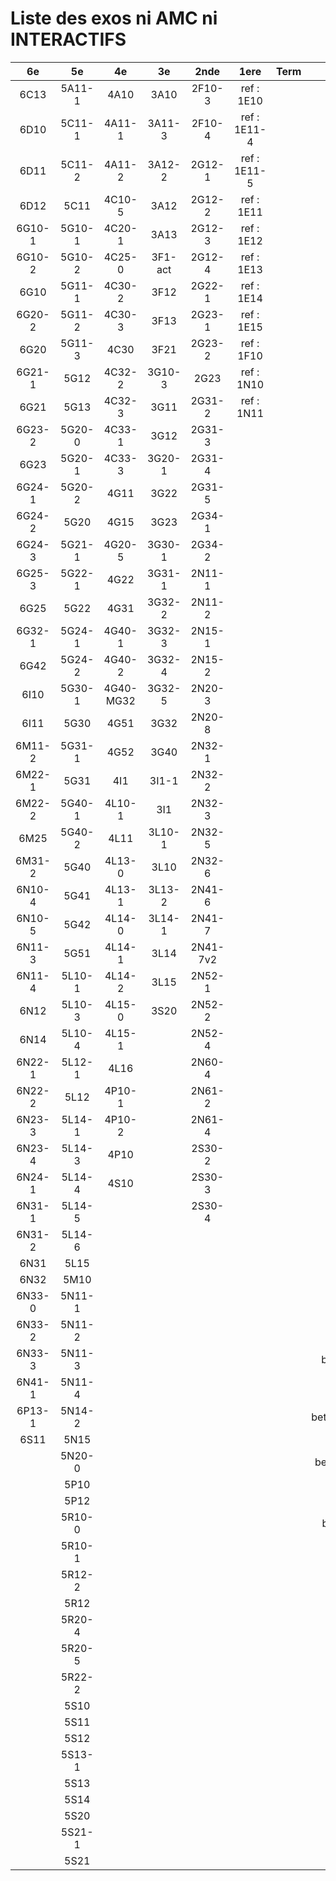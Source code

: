 # Liste des exos ni AMC ni INTERACTIFS

|6e|5e|4e|3e|2nde|1ere|Term|Reste|
|:-:|:-:|:-:|:-:|:-:|:-:|:-:|:-:|
|6C13|5A11-1|4A10|3A10|2F10-3|ref : 1E10||CM020|
|6D10|5C11-1|4A11-1|3A11-3|2F10-4|ref : 1E11-4||CM021|
|6D11|5C11-2|4A11-2|3A12-2|2G12-1|ref : 1E11-5||ExC100|
|6D12|5C11|4C10-5|3A12|2G12-2|ref : 1E11||HPC100|
|6G10-1|5G10-1|4C20-1|3A13|2G12-3|ref : 1E12||PEA11-1|
|6G10-2|5G10-2|4C25-0|3F1-act|2G12-4|ref : 1E13||PEA11|
|6G10|5G11-1|4C30-2|3F12|2G22-1|ref : 1E14||PEA12|
|6G20-2|5G11-2|4C30-3|3F13|2G23-1|ref : 1E15||PEA13|
|6G20|5G11-3|4C30|3F21|2G23-2|ref : 1F10||PEG20|
|6G21-1|5G12|4C32-2|3G10-3|2G23|ref : 1N10||PEG21|
|6G21|5G13|4C32-3|3G11|2G31-2|ref : 1N11||PEG22|
|6G23-2|5G20-0|4C33-1|3G12|2G31-3|||PEG23|
|6G23|5G20-1|4C33-3|3G20-1|2G31-4|||PEG24|
|6G24-1|5G20-2|4G11|3G22|2G31-5|||P003|
|6G24-2|5G20|4G15|3G23|2G34-1|||P004|
|6G24-3|5G21-1|4G20-5|3G30-1|2G34-2|||P005|
|6G25-3|5G22-1|4G22|3G31-1|2N11-1|||P006|
|6G25|5G22|4G31|3G32-2|2N11-2|||P007|
|6G32-1|5G24-1|4G40-1|3G32-3|2N15-1|||P008|
|6G42|5G24-2|4G40-2|3G32-4|2N15-2|||P009|
|6I10|5G30-1|4G40-MG32|3G32-5|2N20-3|||P010|
|6I11|5G30|4G51|3G32|2N20-8|||P011|
|6M11-2|5G31-1|4G52|3G40|2N32-1|||P012|
|6M22-1|5G31|4I1|3I1-1|2N32-2|||P013|
|6M22-2|5G40-1|4L10-1|3I1|2N32-3|||P014|
|6M25|5G40-2|4L11|3L10-1|2N32-5|||beta2F31|
|6M31-2|5G40|4L13-0|3L10|2N32-6|||beta2N60-X1|
|6N10-4|5G41|4L13-1|3L13-2|2N41-6|||beta2N60-X2|
|6N10-5|5G42|4L14-0|3L14-1|2N41-7|||beta3F23|
|6N11-3|5G51|4L14-1|3L14|2N41-7v2|||beta3G15|
|6N11-4|5L10-1|4L14-2|3L15|2N52-1|||beta3G41|
|6N12|5L10-3|4L15-0|3S20|2N52-2|||beta3s21|
|6N14|5L10-4|4L15-1||2N52-4|||beta4C31|
|6N22-1|5L12-1|4L16||2N60-4|||beta4G20-3|
|6N22-2|5L12|4P10-1||2N61-2|||beta4G20-4|
|6N23-3|5L14-1|4P10-2||2N61-4|||beta6C33-1|
|6N23-4|5L14-3|4P10||2S30-2|||beta6test2|
|6N24-1|5L14-4|4S10||2S30-3|||beta6test2021|
|6N31-1|5L14-5|||2S30-4|||betaAsymptotesObliques|
|6N31-2|5L14-6||||||betaEqCarreDansC|
|6N31|5L15||||||betaEqValAbs|
|6N32|5M10||||||betaEquationsLog|
|6N33-0|5N11-1||||||betaExo3d|
|6N33-2|5N11-2||||||betaExoSimpleMatthieu|
|6N33-3|5N11-3||||||betaModele10_simple_question-reponse|
|6N41-1|5N11-4||||||betaModele11_parametrable|
|6P13-1|5N14-2||||||betaModele20_plusieurs_types_de_questions|
|6S11|5N15||||||betaModele21_parametrables|
||5N20-0||||||betaModele30_constructions_géométriques|
||5P10||||||betaModele31_parametrables|
||5P12||||||betaModele40_tableau_proportionnalite|
||5R10-0||||||betaModele41_tableau_signes_variations|
||5R10-1||||||betaProbaAouB|
||5R12-2||||||betaProbabilites|
||5R12||||||betaPuissances|
||5R20-4||||||betaSpline|
||5R20-5||||||betaSys2x2CombLin|
||5R22-2||||||betaTracerParabole|
||5S10||||||betarotation3d|
||5S11||||||betatrinome|
||5S12||||||moule_a_exo_mathalea|
||5S13-1||||||moule_a_exo_mathalea2d|
||5S13||||||c3C10-2|
||5S14||||||c3N10|
||5S20||||||c3N23|
||5S21-1|||||||
||5S21|||||||
